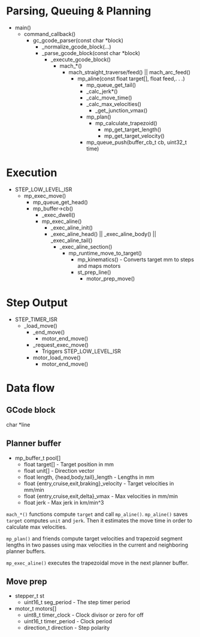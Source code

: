 # Parsing, Queuing & Planning
 * main()
   * command_callback()
     * gc_gcode_parser(const char *block)
       * _normalize_gcode_block(...)
       * _parse_gcode_block(const char *block)
         * _execute_gcode_block()
           * mach_*()
             * mach_straight_traverse/feed() || mach_arc_feed()
               * mp_aline(const float target[], float feed,. . .)
                 * mp_queue_get_tail()
                 * _calc_jerk*()
                 * _calc_move_time()
                 * _calc_max_velocities()
                   * _get_junction_vmax()
                 * mp_plan()
                   * mp_calculate_trapezoid()
                     * mp_get_target_length()
                     * mp_get_target_velocity()
                 * mp_queue_push(buffer_cb_t cb, uint32_t time)

# Execution
 * STEP_LOW_LEVEL_ISR
   * mp_exec_move()
     * mp_queue_get_head()
     * mp_buffer->cb()
       * _exec_dwell()
       * mp_exec_aline()
         * _exec_aline_init()
         * _exec_aline_head() || _exec_aline_body() || _exec_aline_tail()
           * _exec_aline_section()
             * mp_runtime_move_to_target()
               * mp_kinematics() - Converts target mm to steps and maps motors
               * st_prep_line()
                 * motor_prep_move()

# Step Output
 * STEP_TIMER_ISR
   * _load_move()
     * _end_move()
       * motor_end_move()
     * _request_exec_move()
       * Triggers STEP_LOW_LEVEL_ISR
     * motor_load_move()
       * motor_end_move()


# Data flow
## GCode block
char *line

## Planner buffer
 * mp_buffer_t pool[]
   * float target[]                             - Target position in mm
   * float unit[]                               - Direction vector
   * float length, {head,body,tail}_length      - Lengths in mm
   * float {entry,cruise,exit,braking}_velocity - Target velocities in mm/min
   * float {entry,cruise,exit,delta}_vmax       - Max velocities in mm/min
   * float jerk                                 - Max jerk in km/min^3

``mach_*()`` functions compute ``target`` and call ``mp_aline()``.
``mp_aline()`` saves ``target`` computes ``unit`` and ``jerk``.  Then it
estimates the move time in order to calculate max velocities.

``mp_plan()`` and friends compute target velocities and trapezoid segment
lengths in two passes using max velocities in the current and neighboring
planner buffers.

``mp_exec_aline()`` executes the trapezoidal move in the next planner buffer.

## Move prep
 * stepper_t st
   * uint16_t seg_period   - The step timer period
 * motor_t motors[]
   * uint8_t timer_clock   - Clock divisor or zero for off
   * uint16_t timer_period - Clock period
   * direction_t direction - Step polarity
